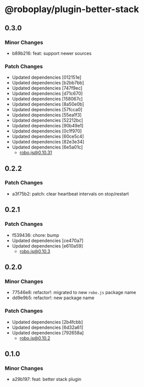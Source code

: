 # @roboplay/plugin-better-stack

## 0.3.0

### Minor Changes

- b89b216: feat: support newer sources

### Patch Changes

- Updated dependencies [012151e]
- Updated dependencies [b2bb7bb]
- Updated dependencies [747f9ec]
- Updated dependencies [d71c670]
- Updated dependencies [158067c]
- Updated dependencies [8a50e0b]
- Updated dependencies [57fcca0]
- Updated dependencies [55ea1f3]
- Updated dependencies [52212bc]
- Updated dependencies [90b49e1]
- Updated dependencies [0c1f970]
- Updated dependencies [60ce5c4]
- Updated dependencies [82e3e34]
- Updated dependencies [6e5a01c]
  - robo.js@0.10.31

## 0.2.2

### Patch Changes

- a3f75b2: patch: clear heartbeat intervals on stop/restart

## 0.2.1

### Patch Changes

- f539436: chore: bump
- Updated dependencies [ce470a7]
- Updated dependencies [e610a59]
  - robo.js@0.10.3

## 0.2.0

### Minor Changes

- 77546e8: refactor!: migrated to new `robo.js` package name
- dd9e9b5: refactor!: new package name

### Patch Changes

- Updated dependencies [2b4fcbb]
- Updated dependencies [6d32a61]
- Updated dependencies [792658a]
  - robo.js@0.10.2

## 0.1.0

### Minor Changes

- a29b197: feat: better stack plugin

